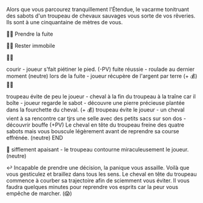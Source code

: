 Alors que vous parcourez tranquillement l'Étendue, le vacarme tonitruant des sabots d'un troupeau de chevaux sauvages vous sorte de vos rêveries. Ils sont à une cinquantaine de mètres de vous.

🏃‍♂️ Prendre la fuite

🧍‍♂️ Rester immobile

🏃‍♂️

courir - joueur s'fait piétiner le pied. (-PV)
fuite réussie - roulade au dernier moment (neutre)
lors de la fuite - joueur récupère de l'argent par terre (+ 💰)
🧍‍♂️

troupeau évite de peu le joueur - cheval à la fin du troupeau à la traîne car il boîte - joueur regarde le sabot - découvre une pierre précieuse plantée dans la fourchette du cheval. (+ 💰)
troupeau évite le joueur - un cheval vient à sa rencontre car tjrs une selle avec des petits sacs sur son dos - découvrir bouffe (+PV)
Le cheval en tête du troupeau freine des quatre sabots mais vous bouscule légèrement avant de reprendre sa course effrénée.
(neutre)
END

👄 sifflement apaisant - le troupeau contourne miraculeusement le joueur.
(neutre)

↩️ Incapable de prendre une décision, la panique vous assaille. Voilà que vous gesticulez et braillez dans tous les sens. Le cheval en tête du troupeau commence à courber sa trajectoire afin de sciemment vous éviter. Il vous faudra quelques minutes pour reprendre vos esprits car la peur vous empêche de marcher.
(😱)
